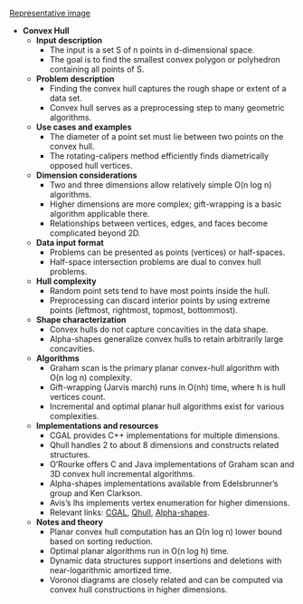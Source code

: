 [Representative image](ADM-ch17-geometry-convex-hull.best.png)

- **Convex Hull**
  - **Input description**
    - The input is a set S of n points in d-dimensional space.
    - The goal is to find the smallest convex polygon or polyhedron containing all points of S.
  - **Problem description**
    - Finding the convex hull captures the rough shape or extent of a data set.
    - Convex hull serves as a preprocessing step to many geometric algorithms.
  - **Use cases and examples**
    - The diameter of a point set must lie between two points on the convex hull.
    - The rotating-calipers method efficiently finds diametrically opposed hull vertices.
  - **Dimension considerations**
    - Two and three dimensions allow relatively simple O(n log n) algorithms.
    - Higher dimensions are more complex; gift-wrapping is a basic algorithm applicable there.
    - Relationships between vertices, edges, and faces become complicated beyond 2D.
  - **Data input format**
    - Problems can be presented as points (vertices) or half-spaces.
    - Half-space intersection problems are dual to convex hull problems.
  - **Hull complexity**
    - Random point sets tend to have most points inside the hull.
    - Preprocessing can discard interior points by using extreme points (leftmost, rightmost, topmost, bottommost).
  - **Shape characterization**
    - Convex hulls do not capture concavities in the data shape.
    - Alpha-shapes generalize convex hulls to retain arbitrarily large concavities.
  - **Algorithms**
    - Graham scan is the primary planar convex-hull algorithm with O(n log n) complexity.
    - Gift-wrapping (Jarvis march) runs in O(nh) time, where h is hull vertices count.
    - Incremental and optimal planar hull algorithms exist for various complexities.
  - **Implementations and resources**
    - CGAL provides C++ implementations for multiple dimensions.
    - Qhull handles 2 to about 8 dimensions and constructs related structures.
    - O’Rourke offers C and Java implementations of Graham scan and 3D convex hull incremental algorithms.
    - Alpha-shapes implementations available from Edelsbrunner’s group and Ken Clarkson.
    - Avis’s lhs implements vertex enumeration for higher dimensions.
    - Relevant links: [CGAL](http://www.cgal.org), [Qhull](http://www.qhull.org), [Alpha-shapes](http://biogeometry.duke.edu/software/alphashapes/).
  - **Notes and theory**
    - Planar convex hull computation has an Ω(n log n) lower bound based on sorting reduction.
    - Optimal planar algorithms run in O(n log h) time.
    - Dynamic data structures support insertions and deletions with near-logarithmic amortized time.
    - Voronoi diagrams are closely related and can be computed via convex hull constructions in higher dimensions.
